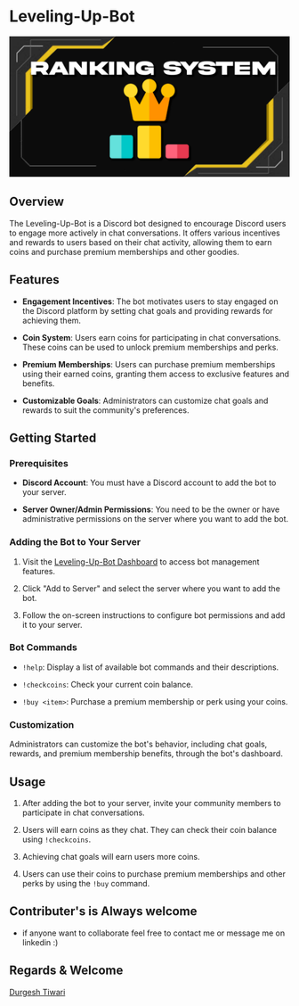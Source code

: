 # Leveling-Up-Bot

![P1](img/bot.png)

## Overview

The Leveling-Up-Bot is a Discord bot designed to encourage Discord users to engage more actively in chat conversations. It offers various incentives and rewards to users based on their chat activity, allowing them to earn coins and purchase premium memberships and other goodies.

## Features

- **Engagement Incentives**: The bot motivates users to stay engaged on the Discord platform by setting chat goals and providing rewards for achieving them.

- **Coin System**: Users earn coins for participating in chat conversations. These coins can be used to unlock premium memberships and perks.

- **Premium Memberships**: Users can purchase premium memberships using their earned coins, granting them access to exclusive features and benefits.

- **Customizable Goals**: Administrators can customize chat goals and rewards to suit the community's preferences.

## Getting Started

### Prerequisites

- **Discord Account**: You must have a Discord account to add the bot to your server.

- **Server Owner/Admin Permissions**: You need to be the owner or have administrative permissions on the server where you want to add the bot.

### Adding the Bot to Your Server

1. Visit the [Leveling-Up-Bot Dashboard](https://www.levelupbot.com/dashboard) to access bot management features.

2. Click "Add to Server" and select the server where you want to add the bot.

3. Follow the on-screen instructions to configure bot permissions and add it to your server.

### Bot Commands

- `!help`: Display a list of available bot commands and their descriptions.

- `!checkcoins`: Check your current coin balance.

- `!buy <item>`: Purchase a premium membership or perk using your coins.

### Customization

Administrators can customize the bot's behavior, including chat goals, rewards, and premium membership benefits, through the bot's dashboard.

## Usage

1. After adding the bot to your server, invite your community members to participate in chat conversations.

2. Users will earn coins as they chat. They can check their coin balance using `!checkcoins`.

3. Achieving chat goals will earn users more coins.

4. Users can use their coins to purchase premium memberships and other perks by using the `!buy` command.

## Contributer's is Always welcome 
- if anyone want to collaborate feel free to contact me or message me on linkedin    :)  <br>
## Regards & Welcome <br>

[Durgesh Tiwari](https://www.linkedin.com/in/durgesh98/)

